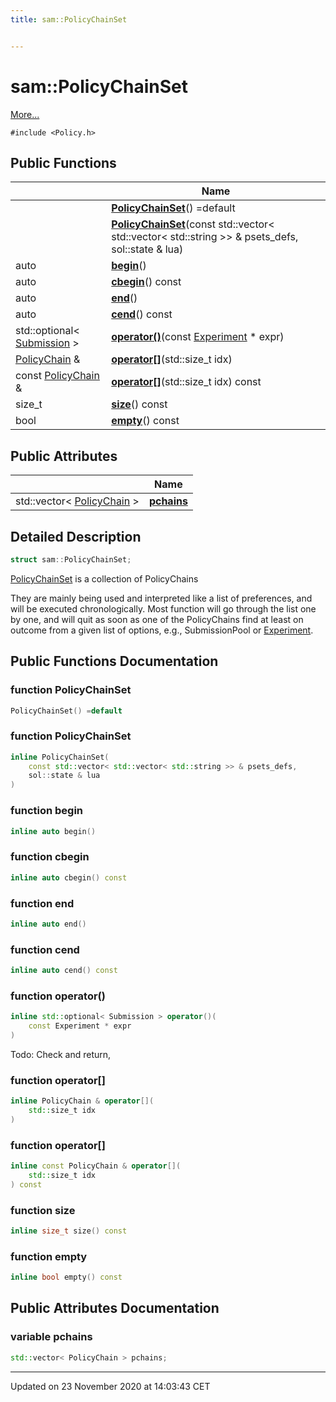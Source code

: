 ```yaml
---
title: sam::PolicyChainSet


---
```


# sam::PolicyChainSet




 [More...](#detailed-description)


`#include <Policy.h>`













## Public Functions

|                | Name           |
| -------------- | -------------- |
|  | **[PolicyChainSet](/doxygen/Classes/structsam_1_1_policy_chain_set/#function-policychainset)**() =default  |
|  | **[PolicyChainSet](/doxygen/Classes/structsam_1_1_policy_chain_set/#function-policychainset)**(const std::vector< std::vector< std::string >> & psets_defs, sol::state & lua)  |
| auto | **[begin](/doxygen/Classes/structsam_1_1_policy_chain_set/#function-begin)**()  |
| auto | **[cbegin](/doxygen/Classes/structsam_1_1_policy_chain_set/#function-cbegin)**() const  |
| auto | **[end](/doxygen/Classes/structsam_1_1_policy_chain_set/#function-end)**()  |
| auto | **[cend](/doxygen/Classes/structsam_1_1_policy_chain_set/#function-cend)**() const  |
| std::optional< [Submission](/doxygen/Classes/classsam_1_1_submission/) > | **[operator()](/doxygen/Classes/structsam_1_1_policy_chain_set/#function-operator())**(const [Experiment](/doxygen/Classes/classsam_1_1_experiment/) * expr)  |
| [PolicyChain](/doxygen/Classes/structsam_1_1_policy_chain/) & | **[operator[]](/doxygen/Classes/structsam_1_1_policy_chain_set/#function-operator[])**(std::size_t idx)  |
| const [PolicyChain](/doxygen/Classes/structsam_1_1_policy_chain/) & | **[operator[]](/doxygen/Classes/structsam_1_1_policy_chain_set/#function-operator[])**(std::size_t idx) const  |
| size_t | **[size](/doxygen/Classes/structsam_1_1_policy_chain_set/#function-size)**() const  |
| bool | **[empty](/doxygen/Classes/structsam_1_1_policy_chain_set/#function-empty)**() const  |


## Public Attributes

|                | Name           |
| -------------- | -------------- |
| std::vector< [PolicyChain](/doxygen/Classes/structsam_1_1_policy_chain/) > | **[pchains](/doxygen/Classes/structsam_1_1_policy_chain_set/#variable-pchains)**  |






## Detailed Description

```cpp
struct sam::PolicyChainSet;
```



























[PolicyChainSet](/doxygen/Classes/structsam_1_1_policy_chain_set/) is a collection of PolicyChains

They are mainly being used and interpreted like a list of preferences, and will be executed chronologically. Most function will go through the list one by one, and will quit as soon as one of the PolicyChains find at least on outcome from a given list of options, e.g., SubmissionPool or [Experiment](/doxygen/Classes/classsam_1_1_experiment/). 









## Public Functions Documentation

### function PolicyChainSet

```cpp
PolicyChainSet() =default
```





























### function PolicyChainSet

```cpp
inline PolicyChainSet(
    const std::vector< std::vector< std::string >> & psets_defs,
    sol::state & lua
)
```





























### function begin

```cpp
inline auto begin()
```





























### function cbegin

```cpp
inline auto cbegin() const
```





























### function end

```cpp
inline auto end()
```





























### function cend

```cpp
inline auto cend() const
```





























### function operator()

```cpp
inline std::optional< Submission > operator()(
    const Experiment * expr
)
```




























Todo: Check and return, 

### function operator[]

```cpp
inline PolicyChain & operator[](
    std::size_t idx
)
```





























### function operator[]

```cpp
inline const PolicyChain & operator[](
    std::size_t idx
) const
```





























### function size

```cpp
inline size_t size() const
```





























### function empty

```cpp
inline bool empty() const
```































## Public Attributes Documentation

### variable pchains

```cpp
std::vector< PolicyChain > pchains;
```

































-------------------------------

Updated on 23 November 2020 at 14:03:43 CET